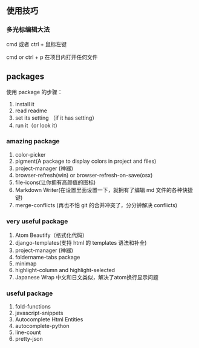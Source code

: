 ## 使用技巧

### 多光标编辑大法
cmd 或者 ctrl + 鼠标左键

cmd or ctrl + p 在项目内打开任何文件


## packages
使用 package 的步骤：
1. install it
2. read readme
3. set its setting （if it has setting）
4. run it（or look it）

### amazing package
1. color-picker
2. pigment(A package to display colors in project and files)
3. project-manager (神器)
4. browser-refresh(win) or browser-refresh-on-save(osx)
5. file-icons(让你拥有高颜值的图标)
6. Markdown Writer(在设置里面设置一下，就拥有了编辑 md 文件的各种快捷键)
7. merge-conflicts (再也不怕 git 的合并冲突了，分分钟解决 conflicts)

### very useful package
1. Atom Beautify（格式化代码）
2. django-templates(支持 html 的 templates 语法和补全)
3. project-manager (神器)
4. foldername-tabs package
5. minimap
6. highlight-column and highlight-selected
7. Japanese Wrap 中文和日文类似，解决了atom换行显示问题

### useful package
1. fold-functions
4. javascript-snippets
6. Autocomplete Html Entities
7. autocomplete-python
9. line-count
10. pretty-json
